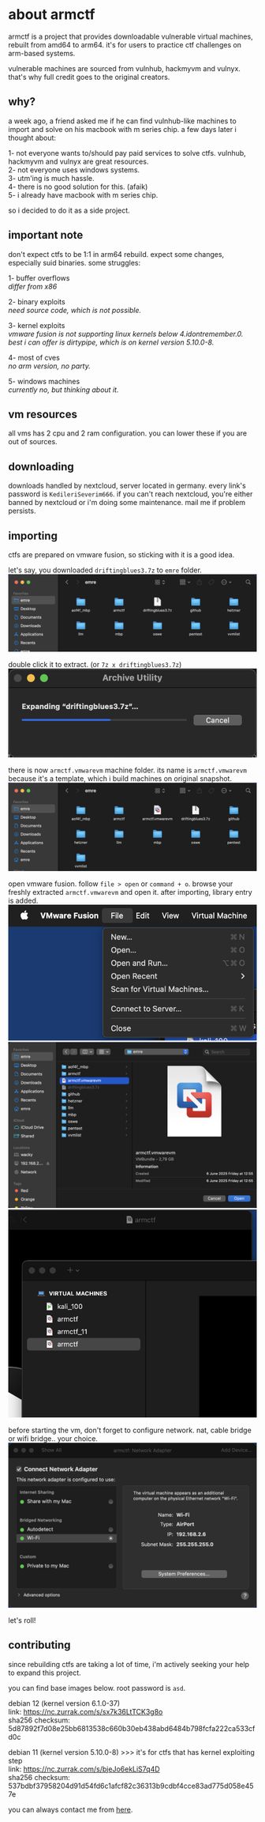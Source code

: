# about armctf
armctf is a project that provides downloadable vulnerable virtual machines, rebuilt from amd64 to arm64. it's for users to practice ctf challenges on arm-based systems.  

vulnerable machines are sourced from vulnhub, hackmyvm and vulnyx. that's why full credit goes to the original creators.  

## why?
a week ago, a friend asked me if he can find vulnhub-like machines to import and solve on his macbook with m series chip. a few days later i thought about:  

1- not everyone wants to/should pay paid services to solve ctfs. vulnhub, hackmyvm and vulnyx are great resources.  
2- not everyone uses windows systems.  
3- utm'ing is much hassle.  
4- there is no good solution for this. (afaik)  
5- i already have macbook with m series chip.  

so i decided to do it as a side project.  

## important note
don't expect ctfs to be 1:1 in arm64 rebuild. expect some changes, especially suid binaries. some struggles:

1- buffer overflows  
_differ from x86_  

2- binary exploits  
_need source code, which is not possible._  

3- kernel exploits  
_vmware fusion is not supporting linux kernels below 4.idontremember.0. best i can offer is dirtypipe, which is on kernel version 5.10.0-8._  

4- most of cves  
_no arm version, no party._  

5- windows machines  
_currently no, but thinking about it._  

## vm resources
all vms has 2 cpu and 2 ram configuration. you can lower these if you are out of sources.  

## downloading 
downloads handled by nextcloud, server located in germany. every link's password is `KedileriSeverim666`. if you can't reach nextcloud, you're either banned by nextcloud or i'm doing some maintenance. mail me if problem persists.

## importing
ctfs are prepared on vmware fusion, so sticking with it is a good idea.

let's say, you downloaded `driftingblues3.7z` to `emre` folder.  
![](https://raw.githubusercontent.com/armctf/armctf/main/gitassets/2.jpg)


double click it to extract. (or `7z x driftingblues3.7z`)
![](https://raw.githubusercontent.com/armctf/armctf/main/gitassets/1.jpg)


there is now `armctf.vmwarevm` machine folder. its name is `armctf.vmwarevm` because it's a template, which i build machines on original snapshot.
![](https://raw.githubusercontent.com/armctf/armctf/main/gitassets/3.jpg)


open vmware fusion. follow `file > open` or `command + o`. browse your freshly extracted `armctf.vmwarevm` and open it. after importing, library entry is added. 
![](https://raw.githubusercontent.com/armctf/armctf/main/gitassets/4.jpg)
![](https://raw.githubusercontent.com/armctf/armctf/main/gitassets/5.jpg)
![](https://raw.githubusercontent.com/armctf/armctf/main/gitassets/6.jpg)


before starting the vm, don't forget to configure network. nat, cable bridge or wifi bridge.. your choice.
![](https://raw.githubusercontent.com/armctf/armctf/main/gitassets/7.jpg)


let's roll!  

## contributing
since rebuilding ctfs are taking a lot of time, i'm actively seeking your help to expand this project.

you can find base images below. root password is `asd`.  

debian 12 (kernel version 6.1.0-37)  
link: https://nc.zurrak.com/s/sx7k36LtTCK3g8o  
sha256 checksum: 5d87892f7d08e25bb6813538c660b30eb438abd6484b798fcfa222ca533cfd0c  

debian 11 (kernel version 5.10.0-8) >>> it's for ctfs that has kernel exploiting step  
link: https://nc.zurrak.com/s/bjeJo6ekLiS7q4D  
sha256 checksum: 537bdbf37958204d91d54fd6c1afcf82c36313b9cdbf4cce83ad775d058e457e  

you can always contact me from [here](https://armctf.com/contact.html).

